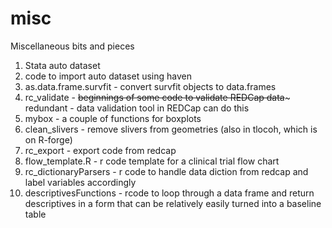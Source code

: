 
# misc

Miscellaneous bits and pieces

1. Stata auto dataset 
2. code to import auto dataset using haven
3. as.data.frame.survfit - convert survfit objects to data.frames
4. rc_validate - ~~beginnings of some code to validate REDCap data~~~ redundant - data validation tool in REDCap can do this
5. mybox - a couple of functions for boxplots
6. clean_slivers - remove slivers from geometries (also in tlocoh, which is on R-forge)
7. rc_export - export code from redcap
8. flow_template.R - r code template for a clinical trial flow chart
9. rc_dictionaryParsers - r code to handle data diction from redcap and label variables accordingly
10. descriptivesFunctions - rcode to loop through a data frame and return descriptives in a form that can be relatively easily turned into a baseline table
